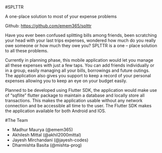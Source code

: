#SPLTTR

A one-place solution to most of your expense problems

Github: https://github.com/emem365/splttr

Have you ever been confused splitting bills among friends, been scratching your head with your last trips expenses, wondered how much do you really owe someone or how much they owe you? SPLTTR is a one – place solution to all these problems.

Currently in planning phase, this mobile application would let you manage all these expenses with just a few taps. You can add friends individually or in a group, easily managing all your bills, borrowings and future outings. The application also gives you support to keep a record of your personal expenses allowing you to keep an eye on your budget easily.

Planned to be developed using Flutter SDK, the application would make use of “sqflite” flutter package to maintain a database and locally store all transactions. This makes the application usable without any network connection and be accessible all time to the user. The Flutter SDK makes the application available for both Android and IOS.

#The Team
-	Madhur Maurya (@emem365)
-	Akhilesh Mittal (@akhil2000mittal)
-	Jayesh Mirchandani (@jayesh-codes)
-	Dharmishta Basita (@mishta-prog)

